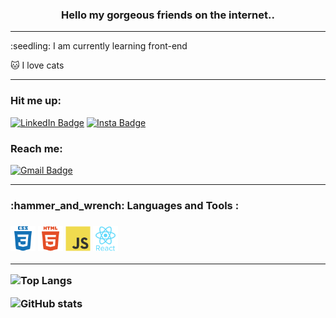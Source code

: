<div id='header' align='center'><h3>Hello my gorgeous friends on the internet..</h3></div>
<hr>
:seedling: I am currently learning front-end

:cat: I love cats
<hr>
<div id="socialbadges">
  <h3>Hit me up: </h3>
  <a href="https://www.linkedin.com/in/fiorenzacelestyn/"><img src="https://img.shields.io/badge/LinkedIn-blue?style=for-the-badge&logo=linkedin&logoColor=white" alt="LinkedIn Badge"/></a>
  <a href="https://www.instagram.com/cxlestyn_/"><img src="https://img.shields.io/badge/Instagram-E4405F?style=for-the-badge&logo=instagram&logoColor=white" alt="Insta Badge"/></a>
</div>
<div id='contact'>
  <h3>Reach me:</h3>
  <a href='mailto:@fiorenzacelestyn@gmail.com'><img src="https://img.shields.io/badge/Gmail-D14836?style=for-the-badge&logo=gmail&logoColor=white" alt="Gmail Badge"/></a>
</div><hr>
<h3>:hammer_and_wrench: Languages and Tools :<h3/>
<div>
  <a href='https://www.w3schools.com/css/'><img src="https://github.com/devicons/devicon/blob/master/icons/css3/css3-plain-wordmark.svg" title="CSS3" alt="CSS" width="40" height="40"/></a>
  <a href='https://www.w3.org/html/'><img src="https://github.com/devicons/devicon/blob/master/icons/html5/html5-plain-wordmark.svg" title="HTML5" alt="HTML" width="40" height="40"/></a>
  <a href='https://developer.mozilla.org/en-US/docs/Web/JavaScript'><img src="https://github.com/devicons/devicon/blob/master/icons/javascript/javascript-original.svg" title="JavaScript" alt="JavaScript" width="40" height="40"/></a>
  <a href='https://reactjs.org/'><img src="https://github.com/devicons/devicon/blob/master/icons/react/react-original-wordmark.svg" title="React" alt="React" width="40" height="40"/></a>
</div>
<hr>
  
![Top Langs](https://github-readme-stats.vercel.app/api/top-langs/?username=clstyn&show_icons=true&theme=midnight-purple&count_private=true)
  
![GitHub stats](https://github-readme-stats.vercel.app/api?username=clstyn&count_private=true&show_icons=true&theme=midnight-purple)

 
